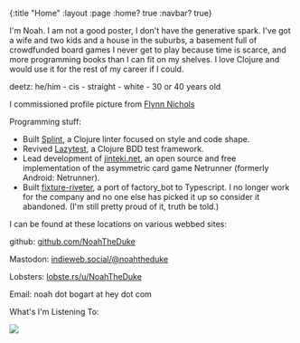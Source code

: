 {:title "Home"
 :layout :page
 :home? true
 :navbar? true}

I'm Noah. I am not a good poster, I don't have the generative spark. I've got a wife and two kids and a house in the suburbs, a basement full of crowdfunded board games I never get to play because time is scarce, and more programming books than I can fit on my shelves. I love Clojure and would use it for the rest of my career if I could.

deetz: he/him - cis - straight - white - 30 or 40 years old

I commissioned profile picture from [Flynn Nichols](https://www.patreon.com/icelevel)

Programming stuff:

* Built [Splint](https://cljdoc.org/d/io.github.noahtheduke/splint), a Clojure linter focused on style and code shape.
* Revived [Lazytest](https://cljdoc.org/d/io.github.noahtheduke/lazytest), a Clojure BDD test framework.
* Lead development of [jinteki.net](https://github.com/mtgred/netrunner), an open source and free implementation of the asymmetric card game Netrunner (formerly Android: Netrunner).
* Built [fixture-riveter](https://github.com/Batterii/fixture-riveter), a port of factory_bot to Typescript. I no longer work for the company and no one else has picked it up so consider it abandoned. (I'm still pretty proud of it, truth be told.)

I can be found at these locations on various webbed sites:

github: [github.com/NoahTheDuke](https://github.com/NoahTheDuke)

Mastodon: [indieweb.social/@noahtheduke](https://indieweb.social/@noahtheduke)

Lobsters: [lobste.rs/u/NoahTheDuke](https://lobste.rs/u/NoahTheDuke)

Email: noah dot bogart at hey dot com

What's I'm Listening To:

![](https://lastfm-recently-played.vercel.app/api?user=NoahTheDuke)
